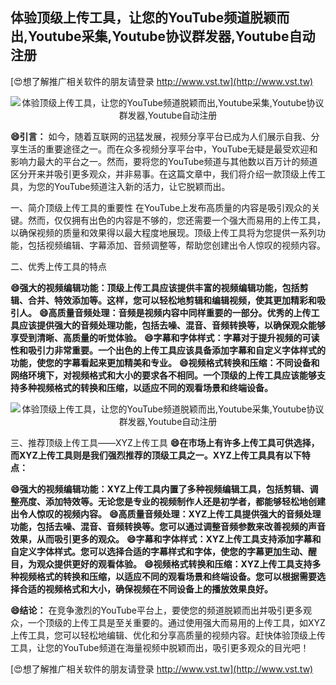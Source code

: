 ## **体验顶级上传工具，让您的YouTube频道脱颖而出,Youtube采集,Youtube协议群发器,Youtube自动注册**

[😍想了解推广相关软件的朋友请登录 http://www.vst.tw](http://www.vst.tw)

 <center><img src="https://vst.tw/MP4/tuiguang/png/7.png" alt="体验顶级上传工具，让您的YouTube频道脱颖而出,Youtube采集,Youtube协议群发器,Youtube自动注册"></center>

**😄引言：**
如今，随着互联网的迅猛发展，视频分享平台已成为人们展示自我、分享生活的重要途径之一。而在众多视频分享平台中，YouTube无疑是最受欢迎和影响力最大的平台之一。然而，要将您的YouTube频道与其他数以百万计的频道区分开来并吸引更多观众，并非易事。在这篇文章中，我们将介绍一款顶级上传工具，为您的YouTube频道注入新的活力，让它脱颖而出。

一、简介顶级上传工具的重要性
在YouTube上发布高质量的内容是吸引观众的关键。然而，仅仅拥有出色的内容是不够的，您还需要一个强大而易用的上传工具，以确保视频的质量和效果得以最大程度地展现。顶级上传工具将为您提供一系列功能，包括视频编辑、字幕添加、音频调整等，帮助您创建出令人惊叹的视频内容。

二、优秀上传工具的特点

**😄强大的视频编辑功能：顶级上传工具应该提供丰富的视频编辑功能，包括剪辑、合并、特效添加等。这样，您可以轻松地剪辑和编辑视频，使其更加精彩和吸引人。**
**😄高质量音频处理：音频是视频内容中同样重要的一部分。优秀的上传工具应该提供强大的音频处理功能，包括去噪、混音、音频转换等，以确保观众能够享受到清晰、高质量的听觉体验。**
**😄字幕和字体样式：字幕对于提升视频的可读性和吸引力非常重要。一个出色的上传工具应该具备添加字幕和自定义字体样式的功能，使您的字幕看起来更加精美和专业。**
**😄视频格式转换和压缩：不同设备和网络环境下，对视频格式和大小的要求各不相同。一个顶级的上传工具应该能够支持多种视频格式的转换和压缩，以适应不同的观看场景和终端设备。**

 <center><img src="https://vst.tw/MP4/tuiguang/png/6.png" alt="体验顶级上传工具，让您的YouTube频道脱颖而出,Youtube采集,Youtube协议群发器,Youtube自动注册"></center>

三、推荐顶级上传工具——XYZ上传工具
**😄在市场上有许多上传工具可供选择，而XYZ上传工具则是我们强烈推荐的顶级工具之一。XYZ上传工具具有以下特点：**

**😄强大的视频编辑功能：XYZ上传工具内置了多种视频编辑工具，包括剪辑、调整亮度、添加特效等。无论您是专业的视频制作人还是初学者，都能够轻松地创建出令人惊叹的视频内容。**
**😄高质量音频处理：XYZ上传工具提供强大的音频处理功能，包括去噪、混音、音频转换等。您可以通过调整音频参数来改善视频的声音效果，从而吸引更多的观众。**
**😄字幕和字体样式：XYZ上传工具支持添加字幕和自定义字体样式。您可以选择合适的字幕样式和字体，使您的字幕更加生动、醒目，为观众提供更好的观看体验。**
**😄视频格式转换和压缩：XYZ上传工具支持多种视频格式的转换和压缩，以适应不同的观看场景和终端设备。您可以根据需要选择合适的视频格式和大小，确保视频在不同设备上的播放效果良好。**

**😄结论：**
在竞争激烈的YouTube平台上，要使您的频道脱颖而出并吸引更多观众，一个顶级的上传工具是至关重要的。通过使用强大而易用的上传工具，如XYZ上传工具，您可以轻松地编辑、优化和分享高质量的视频内容。赶快体验顶级上传工具，让您的YouTube频道在海量视频中脱颖而出，吸引更多观众的目光吧！

[😍想了解推广相关软件的朋友请登录 http://www.vst.tw](http://www.vst.tw)




